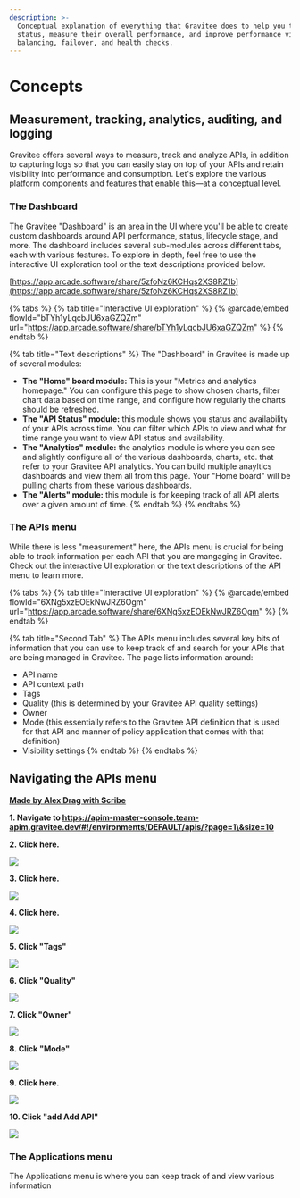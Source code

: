 ```yaml
---
description: >-
  Conceptual explanation of everything that Gravitee does to help you track API
  status, measure their overall performance, and improve performance via load
  balancing, failover, and health checks.
---
```


# Concepts

## Measurement, tracking, analytics, auditing, and logging

Gravitee offers several ways to measure, track and analyze APIs, in addition to capturing logs so that you can easily stay on top of your APIs and retain visibility into performance and consumption. Let's explore the various platform components and features that enable this—at a conceptual level.

### The Dashboard

The Gravitee "Dashboard" is an area in the UI where you'll be able to create custom dashboards around API performance, status, lifecycle stage, and more. The dashboard includes several sub-modules across different tabs, each with various features. To explore in depth, feel free to use the interactive UI exploration tool or the text descriptions provided below.

[https://app.arcade.software/share/5zfoNz6KCHqs2XS8RZ1b](https://app.arcade.software/share/5zfoNz6KCHqs2XS8RZ1b)

{% tabs %}
{% tab title="Interactive UI exploration" %}
{% @arcade/embed flowId="bTYh1yLqcbJU6xaGZQZm" url="https://app.arcade.software/share/bTYh1yLqcbJU6xaGZQZm" %}
{% endtab %}

{% tab title="Text descriptions" %}
The "Dashboard" in Gravitee is made up of several modules:

* **The "Home" board module:** This is your "Metrics and analytics homepage." You can configure this page to show chosen charts, filter chart data based on time range, and configure how regularly the charts should be refreshed.
* **The "API Status" module:** this module shows you status and availability of your APIs across time. You can filter which APIs to view and what for time range you want to view API status and availability.
* **The "Analytics" module:** the analytics module is where you can see and slightly configure all of the various dashboards, charts, etc. that refer to your Gravitee API analytics. You can build multiple anayltics dashboards and view them all from this page. Your "Home board" will be pulling charts from these various dashboards.
* **The "Alerts" module:** this module is for keeping track of all API alerts over a given amount of time.&#x20;
{% endtab %}
{% endtabs %}

### The APIs menu

While there is less "measurement" here, the APIs menu is crucial for being able to track information per each API that you are mangaging in Gravitee. Check out the interactive UI exploration or the text descriptions of the API menu to learn more.

{% tabs %}
{% tab title="Interactive UI exploration" %}
{% @arcade/embed flowId="6XNg5xzEOEkNwJRZ6Ogm" url="https://app.arcade.software/share/6XNg5xzEOEkNwJRZ6Ogm" %}
{% endtab %}

{% tab title="Second Tab" %}
The APIs menu includes several key bits of information that you can use to keep track of and search for your APIs that are being managed in Gravitee. The page lists information around:

* API name
* API context path
* Tags
* Quality (this is determined by your Gravitee API quality settings)
* Owner
* Mode (this essentially refers to the Gravitee API definition that is used for that API and manner of policy application that comes with that definition)
* Visibility settings&#x20;
{% endtab %}
{% endtabs %}

## Navigating the APIs menu

[**Made by Alex Drag with Scribe**](https://scribehow.com/shared/Navigating\_the\_APIs\_menu\_\_scS7AryiQQKXTF9ERROJbQ)

**1. Navigate to https://apim-master-console.team-apim.gravitee.dev/#!/environments/DEFAULT/apis/?page=1\&size=10**

**2. Click here.**

![](https://ajeuwbhvhr.cloudimg.io/colony-recorder.s3.amazonaws.com/files/2023-03-03/e096385d-af89-4d3c-b62c-d3717d38aa89/ascreenshot.jpeg?tl\_px=0,10\&br\_px=1493,850\&sharp=0.8\&width=560\&wat\_scale=50\&wat=1\&wat\_opacity=0.7\&wat\_gravity=northwest\&wat\_url=https://colony-labs-public.s3.us-east-2.amazonaws.com/images/watermarks/watermark\_default.png\&wat\_pad=74,139)

**3. Click here.**

![](https://ajeuwbhvhr.cloudimg.io/colony-recorder.s3.amazonaws.com/files/2023-03-03/45f98d55-3164-428c-b097-33748c9f3f5c/ascreenshot.jpeg?tl\_px=125,54\&br\_px=1618,894\&sharp=0.8\&width=560\&wat\_scale=50\&wat=1\&wat\_opacity=0.7\&wat\_gravity=northwest\&wat\_url=https://colony-labs-public.s3.us-east-2.amazonaws.com/images/watermarks/watermark\_default.png\&wat\_pad=262,139)

**4. Click here.**

![](https://ajeuwbhvhr.cloudimg.io/colony-recorder.s3.amazonaws.com/files/2023-03-03/f5d087c8-05f3-4dd7-947a-5796f5444012/ascreenshot.jpeg?tl\_px=831,54\&br\_px=2324,894\&sharp=0.8\&width=560\&wat\_scale=50\&wat=1\&wat\_opacity=0.7\&wat\_gravity=northwest\&wat\_url=https://colony-labs-public.s3.us-east-2.amazonaws.com/images/watermarks/watermark\_default.png\&wat\_pad=262,139)

**5. Click "Tags"**

![](https://ajeuwbhvhr.cloudimg.io/colony-recorder.s3.amazonaws.com/files/2023-03-03/15eac6f1-b158-4f7d-8ed7-df7a762e5d79/ascreenshot.jpeg?tl\_px=1277,52\&br\_px=2770,892\&sharp=0.8\&width=560\&wat\_scale=50\&wat=1\&wat\_opacity=0.7\&wat\_gravity=northwest\&wat\_url=https://colony-labs-public.s3.us-east-2.amazonaws.com/images/watermarks/watermark\_default.png\&wat\_pad=262,139)

**6. Click "Quality"**

![](https://ajeuwbhvhr.cloudimg.io/colony-recorder.s3.amazonaws.com/files/2023-03-03/25d956f4-5d8f-465f-9ec6-d210e3bd5374/ascreenshot.jpeg?tl\_px=1483,50\&br\_px=2976,890\&sharp=0.8\&width=560\&wat\_scale=50\&wat=1\&wat\_opacity=0.7\&wat\_gravity=northwest\&wat\_url=https://colony-labs-public.s3.us-east-2.amazonaws.com/images/watermarks/watermark\_default.png\&wat\_pad=262,139)

**7. Click "Owner"**

![](https://ajeuwbhvhr.cloudimg.io/colony-recorder.s3.amazonaws.com/files/2023-03-03/8a215264-34ca-43e5-9735-b21d910c58f2/ascreenshot.jpeg?tl\_px=1753,64\&br\_px=3246,904\&sharp=0.8\&width=560\&wat\_scale=50\&wat=1\&wat\_opacity=0.7\&wat\_gravity=northwest\&wat\_url=https://colony-labs-public.s3.us-east-2.amazonaws.com/images/watermarks/watermark\_default.png\&wat\_pad=262,139)

**8. Click "Mode"**

![](https://ajeuwbhvhr.cloudimg.io/colony-recorder.s3.amazonaws.com/files/2023-03-03/7329a4d2-b094-4667-afba-727caaec55d5/ascreenshot.jpeg?tl\_px=1962,62\&br\_px=3455,902\&sharp=0.8\&width=560\&wat\_scale=50\&wat=1\&wat\_opacity=0.7\&wat\_gravity=northwest\&wat\_url=https://colony-labs-public.s3.us-east-2.amazonaws.com/images/watermarks/watermark\_default.png\&wat\_pad=350,139)

**9. Click here.**

![](https://ajeuwbhvhr.cloudimg.io/colony-recorder.s3.amazonaws.com/files/2023-03-03/24267c6f-fa37-4bac-a450-b2fd8f1d895b/ascreenshot.jpeg?tl\_px=1962,58\&br\_px=3455,898\&sharp=0.8\&width=560\&wat\_scale=50\&wat=1\&wat\_opacity=0.7\&wat\_gravity=northwest\&wat\_url=https://colony-labs-public.s3.us-east-2.amazonaws.com/images/watermarks/watermark\_default.png\&wat\_pad=465,139)

**10. Click "add Add API"**

![](https://ajeuwbhvhr.cloudimg.io/colony-recorder.s3.amazonaws.com/files/2023-03-03/a2485ad4-4406-40c0-820f-4685863ebb4f/ascreenshot.jpeg?tl\_px=1962,0\&br\_px=3455,840\&sharp=0.8\&width=560\&wat\_scale=50\&wat=1\&wat\_opacity=0.7\&wat\_gravity=northwest\&wat\_url=https://colony-labs-public.s3.us-east-2.amazonaws.com/images/watermarks/watermark\_default.png\&wat\_pad=461,73)

### The Applications menu

The Applications menu is where you can keep track of and view various information&#x20;
